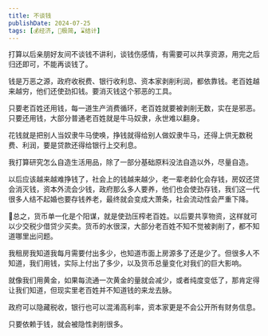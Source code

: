 ```yaml
---
title: 不谈钱
publishDate: 2024-07-25
tags: [💰经济, 🥚极简, ⌛结计]
---
```


打算以后亲朋好友间不谈钱不讲利，谈钱伤感情，有需要可以共享资源，用完之后归还即可，不能再谈钱了。

钱是万恶之源，政府收税费、银行收利息、资本家剥削利润，都依靠钱。老百姓越来越穷，他们还使劲扣钱。要消灭钱这个邪恶的工具。

只要老百姓还用钱，每一道生产消费循环，老百姓就要被剥削无数，实在是邪恶。只要还用钱，大部分普通老百姓就是牛马奴隶，永世难以翻身。

花钱就是把别人当奴隶牛马使唤，挣钱就得给别人做奴隶牛马，还得上供无数税费、利润，要是贷款还得给银行上交利息。

我打算研究怎么自造生活用品，除了一部分基础原料没法自造以外，尽量自造。

以后应该越来越难挣钱了，社会上的钱越来越少，老一辈老龄化会存钱，房奴还贷会消灭钱，资本外流会少钱，政府那么多人要养，他们也会使劲存钱，我们这一代很多人结不起婚也要存钱养老，最终就会变成大萧条，社会流动性会严重下降。

🤔总之，货币单一化是个阳谋，就是使劲压榨老百姓。以后要共享物资，这样就可以少交税少借贷少买卖。货币的水很深，大部分老百姓不知不觉被剥削了，都不知道哪里出问题。

我租房我知道我每月需要付出多少，也知道市面上房源多了还是少了。但很多人不知道，我们用钱，实际上付出了多少，以及货币总量变化对我们的巨大影响。

就像我们用黄金，如果每流通一次黄金的量就会减少，或者纯度变低了，那肯定得让我们知道，但现实里老百姓并不知道钱的来龙去脉。

政府可以隐藏税收，银行也可以混淆高利率，资本家更是不会公开所有财务信息。

只要依赖于钱，就会被隐性剥削很多。
